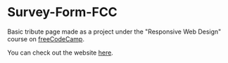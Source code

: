 # Survey-Form-FCC
Basic tribute page made as a project under the "Responsive Web Design" course on [freeCodeCamp](https://www.freecodecamp.org/learn).

You can check out the website [here](https://deepeshaburse.github.io/Survey-Form-FCC/).
